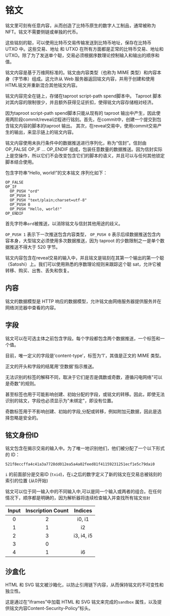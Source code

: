铭文
============

铭文里可刻有任意内容，从而创造了比特币原生的数字人工制品，通常被称为 NFT。铭文不需要侧链或单独的代币。



这些铭刻的聪，可以使用比特币交易传输发送到比特币地址，保存在比特币 UTXO 中。这些交易、地址 和 UTXO 在所有方面都是正常的比特币交易、地址和 UTXO。除了为了发送单个聪，交易必须根据序数理论控制输入和输出的顺序和值。




铭文内容是基于万维网标准的。铭文由内容类型（也称为 MIME 类型）和内容本身（字节串）组成。这允许从 Web 服务器返回铭文内容，并用于创建和使用HTML铭文并重新混合其他铭文内容。



铭文内容完全在链上，存储在taproot script-path spend脚本中。 Taproot 脚本对其内容的限制很少，并且额外获得见证折扣，使得铭文内容存储相对经济。




因为taproot script-path spend脚本只能从现有的 taproot 输出中产生，因此使用两阶段commit/reveal过程进行铭刻。首先，在commit中，创建一个提交到包含铭文内容的脚本的taproot 输出。 其次，在reveal交易中，使用commit交易产生的输出，来显示链上的铭文内容。




铭文内容使用未执行条件中的数据推送进行序列化，称为“信封”。信封由 OP_FALSE OP_IF … OP_ENDIF 组成，包装任意数量的数据推送。因为信封实际上是空操作，所以它们不会改变包含它们的脚本的语义，并且可以与任何其他锁定脚本结合使用。



包含字符串“Hello, world!”的文本铭文 序列化如下：


```
OP_FALSE
OP_IF
  OP_PUSH "ord"
  OP_PUSH 1
  OP_PUSH "text/plain;charset=utf-8"
  OP_PUSH 0
  OP_PUSH "Hello, world!"
OP_ENDIF
```




首先字符串`ord`被推送，以消除铭文与信封其他用途的歧义。

`OP_PUSH 1` 表示下一次推送包含内容类型， `OP_PUSH 0` 表示后续数据推送包含内容本身，大型铭文必须使用多次数据推送，因为 taproot 的少数限制之一是单个数据推送不得大于 520 字节。



铭文内容包含在reveal交易的输入中，并且铭文是铭刻在其第一个输出的第一个聪（Satoshi）上。我们可以使用熟悉的序数理论规则来跟踪这个聪 sat，允许它被转移、购买、出售、丢失和恢复。




内容
-------

铭文的数据模型是 HTTP 响应的数据模型，允许铭文由网络服务器提供服务并在网络浏览器中查看的内容。


字段
------

铭文可以在可选主体之前包含字段。每个字段都包含两个数据推送，一个标签和一个值。


目前，唯一定义的字段是‘content-type’，标签为‘1’，其值是正文的 MIME 类型。


正文的开头和字段的结尾用'空数据'指示推送。

无法识别的标签的解释不同，取决于它们是否是偶数或奇数，遵循闪电网络"可以是奇数"的规则。

甚至标签也用于可能影响创建、初始分配的字段，或铭文的转移。因此，即使无法识别的铭文，字段也必须显示为"未绑定"，即没有位置。

奇数标签用于不影响创建、初始的字段,分配或转移，例如附加元数据，因此是选择忽略是安全的。


铭文身份ID
---------------

铭文包含在揭示交易的输入中。为了唯一地识别他们，他们被分配了一个以下形式的 ID：


`521f8eccffa4c41a3a7728dd012ea5a4a02feed81f41159231251ecf1e5c79dai0`

`i` 的前面部分是交易ID (`txid`)，在`i`之后的数字定义了新的铭文在交易总被铭刻的索引的位置 (从0开始)



铭文可以位于同一输入中的不同输入中,可以是同一个输入或两者的组合。在任何情况下，顺序都是明确的，因为解析器将连续检查输入并查找所有铭文`信封`



| Input | Inscription Count | Indices    |
|:-----:|:-----------------:|:----------:|
| 0     | 2                 | i0, i1     |
| 1     | 1                 | i2         |
| 2     | 3                 | i3, i4, i5 |
| 3     | 0                 |            |
| 4     | 1                 | i6         |

沙盒化
----------

HTML 和 SVG 铭文被沙箱化，以防止引用链下内容，从而保持铭文的不可变性和独立性。


这是通过在“iframes”中加载 HTML 和 SVG 铭文来完成的`sandbox` 属性，以及提供铭文内容Content-Security-Policy”标头。

